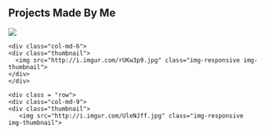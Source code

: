<div class="supporting">
<div class="container">
    <h2>Projects Made By Me</h2>
    <div class="row">
    <div class="col-md-6">
    <div class="thumbnail">
      <img src="http://i.imgur.com/rIFMdFR.jpg" class="img-responsive img-thubnail">
    </div><!--thumbnail-->
    </div><!--col-md-6-->
      
    <div class="col-md-6">
    <div class="thumbnail">
      <img src="http://i.imgur.com/rUKw3p9.jpg" class="img-responsive img-thumbnail">
    </div>
    </div>
  <div><!--row 1 div-->
        
    <div class = "row">
    <div class="col-md-9">
    <div class="thumbnail">
       <img src="http://i.imgur.com/UleNJff.jpg" class="img-responsive img-thumbnail">      
   </div><!--thumbnail-->
   </div>
